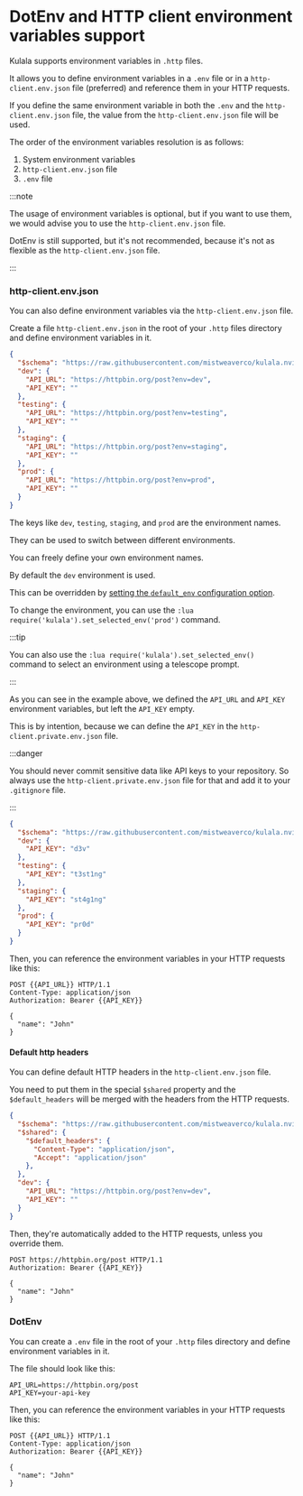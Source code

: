 # DotEnv and HTTP client environment variables support

Kulala supports environment variables in `.http` files.

It allows you to define environment variables in a `.env` file or
in a `http-client.env.json` file (preferred) and
reference them in your HTTP requests.

If you define the same environment variable in
both the `.env` and the `http-client.env.json` file,
the value from the `http-client.env.json` file will be used.

The order of the environment variables resolution is as follows:

1. System environment variables
2. `http-client.env.json` file
3. `.env` file

:::note

The usage of environment variables is optional,
but if you want to use them,
we would advise you to use the `http-client.env.json` file.

DotEnv is still supported, but it's not recommended,
because it's not as flexible as the `http-client.env.json` file.

:::

### http-client.env.json

You can also define environment variables via the `http-client.env.json` file.

Create a file `http-client.env.json` in the root
of your `.http` files directory and
define environment variables in it.

```json title="http-client.env.json"
{
  "$schema": "https://raw.githubusercontent.com/mistweaverco/kulala.nvim/main/schemas/http-client.env.schema.json",
  "dev": {
    "API_URL": "https://httpbin.org/post?env=dev",
    "API_KEY": ""
  },
  "testing": {
    "API_URL": "https://httpbin.org/post?env=testing",
    "API_KEY": ""
  },
  "staging": {
    "API_URL": "https://httpbin.org/post?env=staging",
    "API_KEY": ""
  },
  "prod": {
    "API_URL": "https://httpbin.org/post?env=prod",
    "API_KEY": ""
  }
}
```

The keys like `dev`, `testing`, `staging`, and `prod` are the environment names.

They can be used to switch between different environments.

You can freely define your own environment names.

By default the `dev` environment is used.

This can be overridden by
[setting the `default_env` configuration option][config].

To change the environment,
you can use the `:lua require('kulala').set_selected_env('prod')` command.

:::tip

You can also use the `:lua require('kulala').set_selected_env()`
command to select an environment using a telescope prompt.

:::

As you can see in the example above,
we defined the `API_URL` and `API_KEY` environment variables,
but left the `API_KEY` empty.

This is by intention, because we can define the `API_KEY` in the
`http-client.private.env.json` file.

:::danger

You should never commit sensitive data like API keys to your repository.
So always use the `http-client.private.env.json` file for that and
add it to your `.gitignore` file.

:::

```json title="http-client.private.env.json"
{
  "$schema": "https://raw.githubusercontent.com/mistweaverco/kulala.nvim/main/schemas/http-client.private.env.schema.json",
  "dev": {
    "API_KEY": "d3v"
  },
  "testing": {
    "API_KEY": "t3st1ng"
  },
  "staging": {
    "API_KEY": "st4g1ng"
  },
  "prod": {
    "API_KEY": "pr0d"
  }
}
```

Then, you can reference the environment variables
in your HTTP requests like this:

```http title="examples.http"
POST {{API_URL}} HTTP/1.1
Content-Type: application/json
Authorization: Bearer {{API_KEY}}

{
  "name": "John"
}
```

#### Default http headers

You can define default HTTP headers in the `http-client.env.json` file.

You need to put them in the special `$shared` property and
the `$default_headers` will be merged with the headers from the HTTP requests.

```json title="http-client.env.json"
{
  "$schema": "https://raw.githubusercontent.com/mistweaverco/kulala.nvim/main/schemas/http-client.env.schema.json",
  "$shared": {
    "$default_headers": {
      "Content-Type": "application/json",
      "Accept": "application/json"
    },
  },
  "dev": {
    "API_URL": "https://httpbin.org/post?env=dev",
    "API_KEY": ""
  }
}
```

Then, they're automatically added to the HTTP requests,
unless you override them.

```http title="examples.http"
POST https://httpbin.org/post HTTP/1.1
Authorization: Bearer {{API_KEY}}

{
  "name": "John"
}
```

### DotEnv

You can create a `.env` file in the root of your `.http` files directory and
define environment variables in it.

The file should look like this:

```env title=".env"
API_URL=https://httpbin.org/post
API_KEY=your-api-key
```

Then, you can reference the environment variables
in your HTTP requests like this:

```http title="examples.http"
POST {{API_URL}} HTTP/1.1
Content-Type: application/json
Authorization: Bearer {{API_KEY}}

{
  "name": "John"
}
```

[config]: ../getting-started/configuration-options.md

